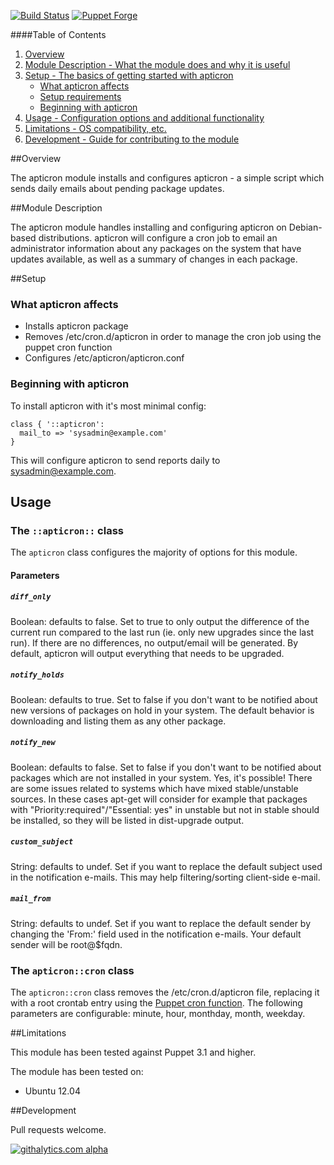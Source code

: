 [![Build Status](https://travis-ci.org/shoekstra/puppet-apticron.svg?branch=develop)](https://travis-ci.org/shoekstra/puppet-apticron)
[![Puppet Forge](http://img.shields.io/puppetforge/v/shoekstra/apticron.svg)](https://forge.puppetlabs.com/shoekstra/apticron)

####Table of Contents

1. [Overview](#overview)
2. [Module Description - What the module does and why it is useful](#module-description)
3. [Setup - The basics of getting started with apticron](#setup)
    * [What apticron affects](#what-apticron-affects)
    * [Setup requirements](#setup-requirements)
    * [Beginning with apticron](#beginning-with-apticron)
4. [Usage - Configuration options and additional functionality](#usage)
5. [Limitations - OS compatibility, etc.](#limitations)
6. [Development - Guide for contributing to the module](#development)

##Overview

The apticron module installs and configures apticron - a simple script which sends daily emails about pending package updates.

##Module Description

The apticron module handles installing and configuring apticron on Debian-based distributions.  apticron will configure a cron job to email an administrator information about any packages on the system that have updates available, as well as a summary of changes in each package.

##Setup

### What apticron affects

* Installs apticron package
* Removes /etc/cron.d/apticron in order to manage the cron job using the puppet cron function
* Configures /etc/apticron/apticron.conf

### Beginning with apticron

To install apticron with it's most minimal config:

```puppet
class { '::apticron':
  mail_to => 'sysadmin@example.com'
}
```

This will configure apticron to send reports daily to sysadmin@example.com.

## Usage

### The `::apticron::` class

The `apticron` class configures the majority of options for this module.

#### Parameters

##### `diff_only`

Boolean: defaults to false.  Set to true to only output the difference of the current run compared to the last run (ie. only new upgrades since the last run).  If there are no differences, no output/email will be generated.  By default, apticron will output everything that needs to be upgraded.

##### `notify_holds`

Boolean: defaults to true.  Set to false if you don't want to be notified about new versions of packages on hold in your system.  The default behavior is downloading and listing them as any other package.

##### `notify_new`

Boolean: defaults to false.  Set to false if you don't want to be notified about packages which are not installed in your system. Yes, it's possible! There are some issues related to systems which have mixed stable/unstable sources.  In these cases apt-get will consider for example that packages with "Priority:required"/"Essential: yes" in unstable but not in stable should be installed, so they will be listed in dist-upgrade output.

##### `custom_subject`

String: defaults to undef.  Set if you want to replace the default subject used in the notification e-mails.  This may help filtering/sorting client-side e-mail.

##### `mail_from`

String: defaults to undef.  Set if you want to replace the default sender by changing the 'From:' field used in the notification e-mails.  Your default sender will be root@$fqdn.

### The `apticron::cron` class

The `apticron::cron` class removes the /etc/cron.d/apticron file, replacing it with a root crontab entry using the [Puppet cron function](http://docs.puppetlabs.com/references/latest/type.html#cron).  The following parameters are configurable: minute, hour, monthday, month, weekday.

##Limitations

This module has been tested against Puppet 3.1 and higher.

The module has been tested on:

* Ubuntu 12.04

##Development

Pull requests welcome.

[![githalytics.com alpha](https://cruel-carlota.pagodabox.com/0e64e10b06caf95c9900623996f00d60 "githalytics.com")](http://githalytics.com/shoekstra/puppet-apticron)
